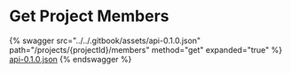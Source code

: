 # Get Project Members

{% swagger src="../../.gitbook/assets/api-0.1.0.json" path="/projects/{projectId}/members" method="get" expanded="true" %}
[api-0.1.0.json](<../../.gitbook/assets/api-0.1.0.json>)
{% endswagger %}

